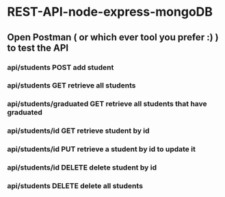 # REST-API-node-express-mongoDB

## Open Postman ( or which ever tool you prefer :)  )  to test the API

### api/students POST  add student
### api/students GET  retrieve all students
### api/students/graduated  GET retrieve all students that have graduated
### api/students/id GET retrieve student by id
### api/students/id PUT retrieve a student by id to update it
### api/students/id DELETE  delete student by id
### api/students DELETE  delete all students
